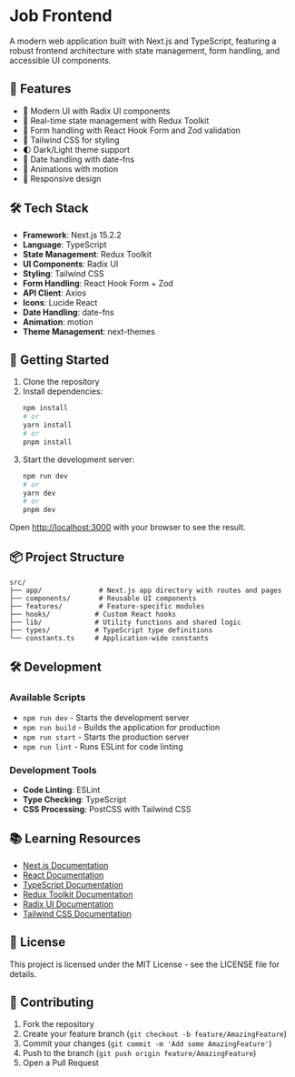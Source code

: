 # Job Frontend

A modern web application built with Next.js and TypeScript, featuring a robust frontend architecture with state management, form handling, and accessible UI components.

## 🚀 Features

- 🎨 Modern UI with Radix UI components
- 🔄 Real-time state management with Redux Toolkit
- 📝 Form handling with React Hook Form and Zod validation
- 🎨 Tailwind CSS for styling
- 🌓 Dark/Light theme support
- 📅 Date handling with date-fns
- 🔄 Animations with motion
- 📱 Responsive design

## 🛠️ Tech Stack

- **Framework**: Next.js 15.2.2
- **Language**: TypeScript
- **State Management**: Redux Toolkit
- **UI Components**: Radix UI
- **Styling**: Tailwind CSS
- **Form Handling**: React Hook Form + Zod
- **API Client**: Axios
- **Icons**: Lucide React
- **Date Handling**: date-fns
- **Animation**: motion
- **Theme Management**: next-themes

## 🚀 Getting Started

1. Clone the repository
2. Install dependencies:
   ```bash
   npm install
   # or
   yarn install
   # or
   pnpm install
   ```
3. Start the development server:
   ```bash
   npm run dev
   # or
   yarn dev
   # or
   pnpm dev
   ```

Open [http://localhost:3000](http://localhost:3000) with your browser to see the result.

## 📦 Project Structure

```
src/
├── app/              # Next.js app directory with routes and pages
├── components/       # Reusable UI components
├── features/         # Feature-specific modules
├── hooks/           # Custom React hooks
├── lib/             # Utility functions and shared logic
├── types/           # TypeScript type definitions
└── constants.ts     # Application-wide constants
```

## 🛠️ Development

### Available Scripts

- `npm run dev` - Starts the development server
- `npm run build` - Builds the application for production
- `npm run start` - Starts the production server
- `npm run lint` - Runs ESLint for code linting

### Development Tools

- **Code Linting**: ESLint
- **Type Checking**: TypeScript
- **CSS Processing**: PostCSS with Tailwind CSS

## 📚 Learning Resources

- [Next.js Documentation](https://nextjs.org/docs)
- [React Documentation](https://react.dev/)
- [TypeScript Documentation](https://www.typescriptlang.org/docs/)
- [Redux Toolkit Documentation](https://redux-toolkit.js.org/)
- [Radix UI Documentation](https://www.radix-ui.com/)
- [Tailwind CSS Documentation](https://tailwindcss.com/docs)

## 📝 License

This project is licensed under the MIT License - see the LICENSE file for details.

## 👥 Contributing

1. Fork the repository
2. Create your feature branch (`git checkout -b feature/AmazingFeature`)
3. Commit your changes (`git commit -m 'Add some AmazingFeature'`)
4. Push to the branch (`git push origin feature/AmazingFeature`)
5. Open a Pull Request
